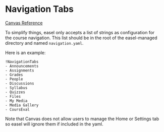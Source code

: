 # Navigation Tabs

[Canvas Reference](https://canvas.instructure.com/doc/api/tabs.html)

To simplify things, easel only accepts a list of strings as configuration for
the course navigation. This list should be in the root of the easel-managed
directory and named `navigation.yaml`.

Here is an example:

```
!NavigationTabs
- Announcements
- Assignments
- Grades
- People
- Discussions
- Syllabus
- Quizzes
- Files
- My Media
- Media Gallery
- CoursEval
```

Note that Canvas does not allow users to manage the Home or Settings tab so
easel will ignore them if included in the yaml.
